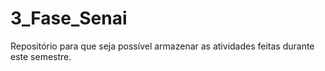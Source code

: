 # 3_Fase_Senai
Repositório para que seja possível armazenar as atividades feitas durante este semestre.
